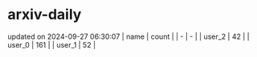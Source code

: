# arxiv-daily
updated on 2024-09-27 06:30:07
| name | count |
| - | - |
| user_2 | 42 |
| user_0 | 161 |
| user_1 | 52 |
